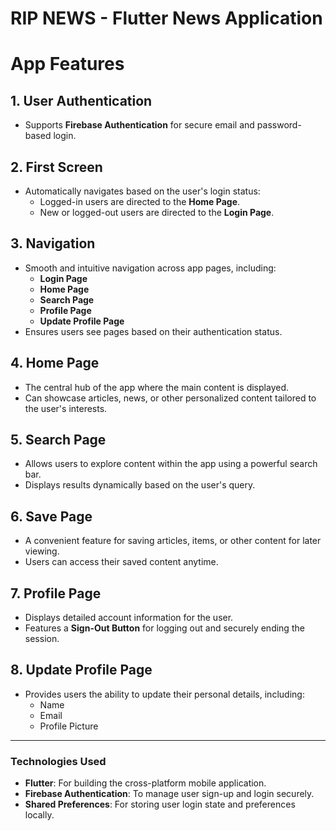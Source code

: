 # RIP NEWS - Flutter News Application

# App Features

## 1. **User Authentication**
- Supports **Firebase Authentication** for secure email and password-based login.

## 2. **First Screen**
- Automatically navigates based on the user's login status:
    - Logged-in users are directed to the **Home Page**.
    - New or logged-out users are directed to the **Login Page**.

## 3. **Navigation**
- Smooth and intuitive navigation across app pages, including:
    - **Login Page**
    - **Home Page**
    - **Search Page**
    - **Profile Page**
    - **Update Profile Page**
- Ensures users see pages based on their authentication status.

## 4. **Home Page**
- The central hub of the app where the main content is displayed.
- Can showcase articles, news, or other personalized content tailored to the user's interests.

## 5. **Search Page**
- Allows users to explore content within the app using a powerful search bar.
- Displays results dynamically based on the user's query.

## 6. **Save Page**
- A convenient feature for saving articles, items, or other content for later viewing.
- Users can access their saved content anytime.

## 7. **Profile Page**
- Displays detailed account information for the user.
- Features a **Sign-Out Button** for logging out and securely ending the session.

## 8. **Update Profile Page**
- Provides users the ability to update their personal details, including:
    - Name
    - Email
    - Profile Picture

---

### **Technologies Used**
- **Flutter**: For building the cross-platform mobile application.
- **Firebase Authentication**: To manage user sign-up and login securely.
- **Shared Preferences**: For storing user login state and preferences locally. 


